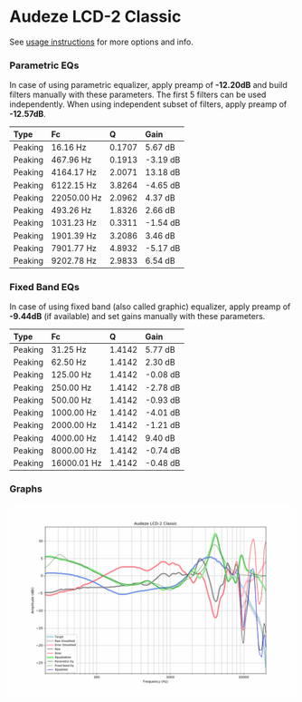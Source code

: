 # Audeze LCD-2 Classic
See [usage instructions](https://github.com/jaakkopasanen/AutoEq#usage) for more options and info.

### Parametric EQs
In case of using parametric equalizer, apply preamp of **-12.20dB** and build filters manually
with these parameters. The first 5 filters can be used independently.
When using independent subset of filters, apply preamp of **-12.57dB**.

| Type    | Fc          |      Q | Gain     |
|:--------|:------------|:-------|:---------|
| Peaking | 16.16 Hz    | 0.1707 | 5.67 dB  |
| Peaking | 467.96 Hz   | 0.1913 | -3.19 dB |
| Peaking | 4164.17 Hz  | 2.0071 | 13.18 dB |
| Peaking | 6122.15 Hz  | 3.8264 | -4.65 dB |
| Peaking | 22050.00 Hz | 2.0962 | 4.37 dB  |
| Peaking | 493.26 Hz   | 1.8326 | 2.66 dB  |
| Peaking | 1031.23 Hz  | 0.3311 | -1.54 dB |
| Peaking | 1901.39 Hz  | 3.2086 | 3.46 dB  |
| Peaking | 7901.77 Hz  | 4.8932 | -5.17 dB |
| Peaking | 9202.78 Hz  | 2.9833 | 6.54 dB  |

### Fixed Band EQs
In case of using fixed band (also called graphic) equalizer, apply preamp of **-9.44dB**
(if available) and set gains manually with these parameters.

| Type    | Fc          |      Q | Gain     |
|:--------|:------------|:-------|:---------|
| Peaking | 31.25 Hz    | 1.4142 | 5.77 dB  |
| Peaking | 62.50 Hz    | 1.4142 | 2.30 dB  |
| Peaking | 125.00 Hz   | 1.4142 | -0.08 dB |
| Peaking | 250.00 Hz   | 1.4142 | -2.78 dB |
| Peaking | 500.00 Hz   | 1.4142 | -0.93 dB |
| Peaking | 1000.00 Hz  | 1.4142 | -4.01 dB |
| Peaking | 2000.00 Hz  | 1.4142 | -1.21 dB |
| Peaking | 4000.00 Hz  | 1.4142 | 9.40 dB  |
| Peaking | 8000.00 Hz  | 1.4142 | -0.74 dB |
| Peaking | 16000.01 Hz | 1.4142 | -0.48 dB |

### Graphs
![](./Audeze%20LCD-2%20Classic.png)